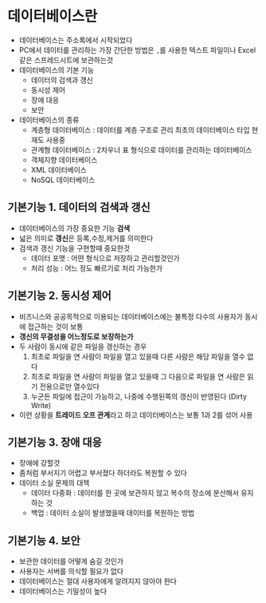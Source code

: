 # 데이터베이스란

- 데이터베이스는 주소록에서 시작되었다
- PC에서 데이터를 관리하는 가장 간단한 방법은 `,`를 사용한 텍스트 파일이나 Excel 같은 스프레드시트에 보관하는것
- 데이터베이스의 기본 기능
  - 데이터의 검색과 갱신
  - 동시성 제어
  - 장애 대응
  - 보안
- 데이터베이스의 종류
  - 계층형 데이터베이스 : 데이터를 계층 구조로 관리 최초의 데이터베이스 타입 현재도 사용중
  - 관계형 데이터베이스 : 2차우너 표 형식으로 데이터를 관리하는 데이터베이스
  - 객체지향 데이터베이스
  - XML 데이터베이스
  - NoSQL 데이터베이스

## 기본기능 1. 데이터의 검색과 갱신

- 데이터베이스의 가장 중요한 기능 **검색**
- 넓은 의미로 **갱신**은 등록,수정,제거를 의미한다
- 검색과 갱신 기능을 구현할때 중요한것
  - 데이터 포맷 : 어떤 형식으로 저장하고 관리할것인가
  - 처리 성능 : 어느 정도 빠르기로 처리 가능한가

## 기본기능 2. 동시성 제어

- 비즈니스와 공공목적으로 이용되는 데이터베이스에는 불특정 다수의 사용자가 동시에 접근하는 것이 보통
- **갱신의 무결성을 어느정도로 보장하는가**
- 두 사람이 동시에 같은 파일을 갱신하는 경우
  1. 최초로 파일을 연 사람이 파일을 열고 있을때 다른 사람은 해당 파일을 열수 없다
  2. 최초로 파일을 연 사람이 파일을 열고 있을때 그 다음으로 파일을 연 사람은 읽기 전용으로만 열수있다
  3. 누군든 파일에 접근이 가능하고, 나중에 수행된쪽의 갱신이 반영된다 (Dirty Write)
- 이런 상황을 **트레이드 오프 관계**라고 하고 데이터베이스는 보통 1과 2를 섞어 사용

## 기본기능 3. 장애 대응

- 장애에 강할것
- 좀처럼 부서지기 어렵고 부서졌다 하더라도 복원할 수 있다
- 데이터 소실 문제의 대책
  - 데이터 다중화 : 데이터를 한 곳에 보관하지 않고 복수의 장소에 분산해서 유지하는 것
  - 백업 : 데이터 소실이 발생했을때 데이터를 복원하는 방법

## 기본기능 4. 보안

- 보관한 데이터를 어떻게 숨길 것인가
- 사용자는 서버를 의식할 필요가 없다
- 데이터베이스는 절대 사용자에게 알려지지 않아야 한다
- 데이터베이스는 기밀성이 높다
